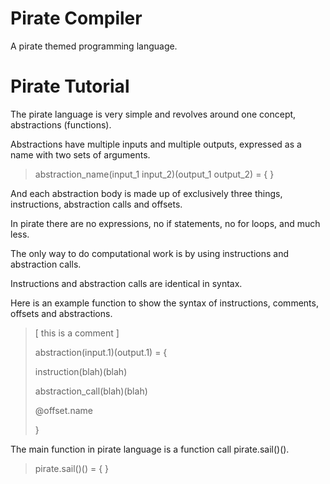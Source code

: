 # Pirate Compiler

A pirate themed programming language.

# Pirate Tutorial

The pirate language is very simple and revolves around one concept, abstractions (functions).

Abstractions have multiple inputs and multiple outputs, expressed as a name with two sets of arguments.

> abstraction_name(input_1 input_2)(output_1 output_2) = {  }

And each abstraction body is made up of exclusively three things, instructions, abstraction calls and offsets.

In pirate there are no expressions, no if statements, no for loops, and much less.

The only way to do computational work is by using instructions and abstraction calls.

Instructions and abstraction calls are identical in syntax.

Here is an example function to show the syntax of instructions, comments, offsets and abstractions.

> [ this is a comment ]
>
> abstraction(input.1)(output.1) = \{
>
> instruction(blah)(blah)
>
> abstraction_call(blah)(blah)
>
> @offset.name
>
> \}

The main function in pirate language is a function call pirate.sail()().

> pirate.sail()() = {  }
